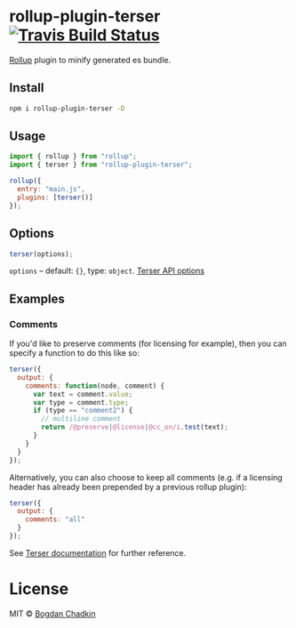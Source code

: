 # rollup-plugin-terser [![Travis Build Status][travis-img]][travis]

[travis-img]: https://travis-ci.org/TrySound/rollup-plugin-terser.svg
[travis]: https://travis-ci.org/TrySound/rollup-plugin-terser

[Rollup](https://github.com/rollup/rollup) plugin to minify generated es bundle.

## Install

```sh
npm i rollup-plugin-terser -D
```

## Usage

```js
import { rollup } from "rollup";
import { terser } from "rollup-plugin-terser";

rollup({
  entry: "main.js",
  plugins: [terser()]
});
```

## Options

```js
terser(options);
```

`options` – default: `{}`, type: `object`. [Terser API options](https://github.com/fabiosantoscode/terser#minify-options)

## Examples

### Comments

If you'd like to preserve comments (for licensing for example), then you can specify a function to do this like so:

```js
terser({
  output: {
    comments: function(node, comment) {
      var text = comment.value;
      var type = comment.type;
      if (type == "comment2") {
        // multiline comment
        return /@preserve|@license|@cc_on/i.test(text);
      }
    }
  }
});
```

Alternatively, you can also choose to keep all comments (e.g. if a licensing header has already been prepended by a previous rollup plugin):

```js
terser({
  output: {
    comments: "all"
  }
});
```

See [Terser documentation](https://github.com/fabiosantoscode/terser#terser) for further reference.

# License

MIT © [Bogdan Chadkin](mailto:trysound@yandex.ru)
